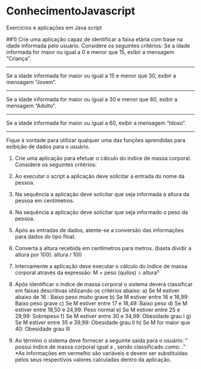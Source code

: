 # ConhecimentoJavascript
Exercícios e aplicações em Java script

##1) Crie uma aplicação capaz de identificar a faixa etária com base na idade informada pelo usuário. Considere os seguintes critérios: 
Se a idade informada for maior ou igual a 0 e menor que 15, exibir a mensagem “Criança”. 
<hr>
Se a idade informada for maior ou igual a 15 e menor que 30, exibir a mensagem “Jovem”. 
<hr>
Se a idade informada for maior ou igual a 30 e menor que 60, exibir a mensagem “Adulto”. 
<hr>
Se a idade informada for maior ou igual a 60, exibir a mensagem “Idoso”. 
<hr>
Fique à vontade para utilizar qualquer uma das funções aprendidas para exibição de dados 
para o usuário.

1) Crie uma aplicação para efetuar o cálculo do índice de massa corporal. 
Considere os seguintes critérios:

1) Ao executar o script a aplicação deve solicitar a entrada do nome da pessoa. 
2) Na sequência a aplicação deve solicitar que seja informada a altura da pessoa em 
centímetros. 
3) Na sequência a aplicação deve solicitar que seja informado o peso da pessoa. 
4) Após as entradas de dados, atente-se a conversão das informações para dados do tipo 
float. 
5) Converta a altura recebida em centímetros para metros. (basta dividir a altura por 
100). altura / 100
6) Internamente a aplicação deve executar o cálculo do índice de massa corporal através 
da expressão: M = peso (quilos) ÷ altura² 
7) Após identificar o índice de massa corporal o sistema deverá classificar em faixas 
descritivas utilizando os critérios abaixo: 
a) Se M estiver abaixo de 16 : Baixo peso muito grave 
b) Se M estiver entre 16 e 16,99: Baixo peso grave 
c) Se M estiver entre 17 e 18,49: Baixo peso 
d) Se M estiver entre 18,50 e 24,99: Peso normal 
e) Se M estiver entre 25 e 29,99: Sobrepeso 
f) Se M estiver entre 30 e 34,99: Obesidade grau I 
g) Se M estiver entre 35 e 39,99: Obesidade grau II 
h) Se M for maior que 40: Obesidade grau III 
8) Ao término o sistema deve fornecer a seguinte saída para o usuário: 
“<Nome> possui índice de massa corporal igual a <m>, sendo classificado como: 
<classificacao>.” 
*As informações em vermelho são variáveis e devem ser substituídas pelos seus respectivos 
valores calculadas dentro da aplicação.
